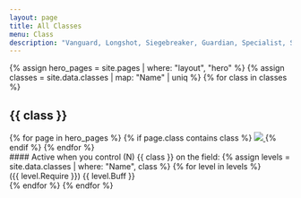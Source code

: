 ```yaml
---
layout: page
title: All Classes
menu: Class
description: "Vanguard, Longshot, Siegebreaker, Guardian, Specialist, Supporter, Blaster, Summoner, Assassin. Read more about all AOE Classes (Roles), tips and guide about how to use them wisely!"
---
```

{% assign hero_pages = site.pages | where: "layout", "hero" %}
{% assign classes = site.data.classes | map: "Name" | uniq %}
{% for class in classes %}
<h2 id="{{ class | replace: " ", "-" }}">{{ class }}</h2>
<div class="heroes">
    {% for page in hero_pages %}
        {% if page.class contains class %}
            <a href="{{page.url}}" title="{{page.title}}">
                <img src="/assets/img/heroes/avatar/{{page.title}}.png"/>
            </a>
        {% endif %}
    {% endfor %}
</div>
#### Active when you control (N) {{ class }} on the field:
{% assign levels = site.data.classes | where: "Name", class %}
{% for level in levels %}
<div>({{ level.Require }}) {{ level.Buff }}</div>
{% endfor %}
{% endfor %}